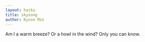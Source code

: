 ```yaml
---
layout: haiku
title: skysong
author: Kyson Min
---
```

Am I a warm breeze?
Or a howl in the wind?
Only you can know.
